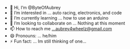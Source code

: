 - 👋 Hi, I’m @ByteOfAubrey
- 👀 I’m interested in ... auto racing, electronics, and code
- 🌱 I’m currently learning ... how to use an arduino
- 💞️ I’m looking to collaborate on ... Nothing at this moment
- 📫 How to reach me ...aubrey4wheelz@gmail.com
- 😄 Pronouns: ... he/him
- ⚡ Fun fact: ... Im still thinking of one...

<!---
ByteOfAubrey/ByteOfAubrey is a ✨ special ✨ repository because its `README.md` (this file) appears on your GitHub profile.
You can click the Preview link to take a look at your changes.
--->
